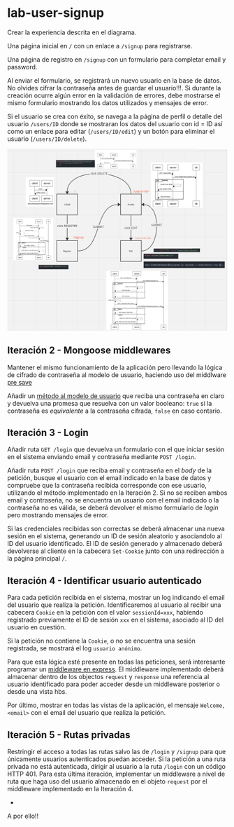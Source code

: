 # lab-user-signup

Crear la experiencia descrita en el diagrama.

Una página inicial en `/` con un enlace a `/signup` para registrarse.

Una página de registro en `/signup` con un formulario para completar email y password.

Al enviar el formulario, se registrará un nuevo usuario en la base de datos. No olvides cifrar la contraseña antes de guardar el usuario!!!. Si durante la creación ocurre algún error en la validación de errores, debe mostrarse el mismo formulario mostrando los datos utilizados y mensajes de error.

Si el usuario se crea con éxito, se navega a la página de perfil o detalle del usuario `/users/ID` donde se mostraran los datos del usuario con id = ID así como un enlace para editar (`/users/ID/edit`) y un botón para eliminar el usuario (`/users/ID/delete`).

![Guide](./guide.png?raw=true "Guía")

## Iteración 2 - Mongoose middlewares

Mantener el mismo funcionamiento de la aplicación pero llevando la lógica de cifrado de contraseña al modelo de usuario, haciendo uso del middlware [pre save](https://mongoosejs.com/docs/middleware.html#pre)

Añadir un [método al modelo de usuario](https://mongoosejs.com/docs/guide.html#methods) que reciba una contraseña en claro y devuelva una promesa que resuelva con un valor booleano: `true` si la contraseña es _equivalente_ a la contraseña cifrada, `false` en caso contario.

## Iteración 3 - Login

Añadir ruta `GET /login` que devuelva un formulario con el que iniciar sesión en el sistema enviando email y contraseña mediante `POST /login`.

Añadir ruta `POST /login` que reciba email y contraseña en el _body_ de la petición, busque el usuario con el email indicado en la base de datos y compruebe que la contraseña recibida corresponde con ese usuario, utilizando el método implementado en la Iteración 2. Si no se reciben ambos email y contraseña, no se encuentra un usuario con el email indicado o la contraseña no es válida, se deberá devolver el mismo formulario de _login_ pero mostrando mensajes de error.

Si las credenciales recibidas son correctas se deberá almacenar una nueva sesión en el sistema, generando un ID de sesión aleatorio y asociandolo al ID del usuario identificado. El ID de sesión generado y almacenado deberá devolverse al cliente en la cabecera `Set-Cookie` junto con una redirección a la página principal `/`.

## Iteración 4 - Identificar usuario autenticado

Para cada petición recibida en el sistema, mostrar un log indicando el email del usuario que realiza la petición. Identificaremos al usuario al recibir una cabecera `Cookie` en la petición con el valor `sessionId=xxx`, habiendo registrado previamente el ID de sesión `xxx` en el sistema, asociado al ID del usuario en cuestión.

Si la petición no contiene la `Cookie`, o no se encuentra una sesión registrada, se mostrará el log `usuario anónimo`.

Para que esta lógica esté presente en todas las peticiones, será interesante programar un [middleware en express](https://expressjs.com/en/guide/using-middleware.html#middleware.application). El middleware implementado deberá almacenar dentro de los objectos `request` y `response` una referencia al usuario identificado para poder acceder desde un middleware posterior o desde una vista hbs.

Por último, mostrar en todas las vistas de la aplicación, el mensaje `Welcome, <email>` con el email del usuario que realiza la petición.

## Iteración 5 - Rutas privadas

Restringir el acceso a todas las rutas salvo las de `/login` y `/signup` para que únicamente usuarios autenticados puedan acceder. Si la petición a una ruta privada no está autenticada, dirigir al usuario a la ruta `/login` con un código HTTP 401. Para esta última iteración, implementar un middleware a nivel de ruta que haga uso del usuario almacenado en el objeto `request` por el middleware implementado en la Iteración 4.

-

A por ello!!
